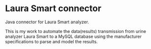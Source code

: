 # Laura Smart connector
Java connector for Laura Smart analyzer.

This is my work to automate the data(results) transmission from urine analyzer Laura Smart to a MySQL database using the manufacturer specifications to parse and model the results.
